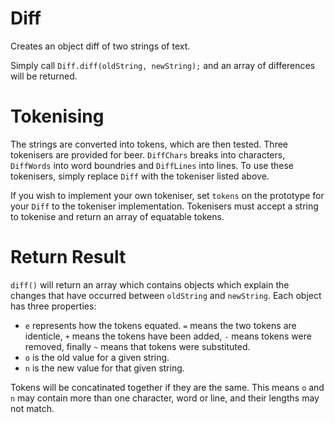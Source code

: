 Diff
====

Creates an object diff of two strings of text.

Simply call `Diff.diff(oldString, newString);` and an array of differences will be returned.

Tokenising
==========
The strings are converted into tokens, which are then tested. Three tokenisers are provided for beer.
`DiffChars` breaks into characters, `DiffWords` into word boundries and `DiffLines` into lines.
To use these tokenisers, simply replace `Diff` with the tokeniser listed above.

If you wish to implement your own tokeniser, set `tokens` on the prototype for your `Diff` to the tokeniser implementation.
Tokenisers must accept a string to tokenise and return an array of equatable tokens.

Return Result
=============

`diff()` will return an array which contains objects which explain the changes that have occurred between `oldString` and `newString`.
Each object has three properties:

  * `e` represents how the tokens equated. `=` means the two tokens are identicle, `+` means the tokens have been added, `-` means tokens were removed, finally `~` means that tokens were substituted.
  * `o` is the old value for a given string.
  * `n` is the new value for that given string.

Tokens will be concatinated together if they are the same.
This means `o` and `n` may contain more than one character, word or line, and their lengths may not match.

